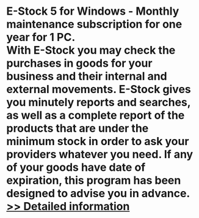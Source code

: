 # E-Stock 5 for Windows - Monthly maintenance subscription for one year for 1 PC.<br />With E-Stock you may check the purchases in goods for your business and their internal and external movements. E-Stock gives you minutely reports and searches, as well as a complete report of the products that are under the minimum stock in order to ask your providers whatever you need. If any of your goods have date of expiration, this program has been designed to advise you in advance.<br />[>> Detailed information](https://secure.shareit.com/shareit/product.html?productid=300847053&affiliateid=200057808)